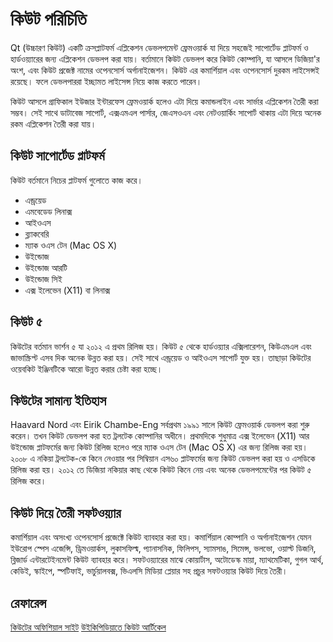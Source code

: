 # কিউট পরিচিতি

Qt (উচ্চারণ কিউট) একটি ক্রসপ্লাটফর্ম এপ্লিকেশন ডেভলপমেন্ট ফ্রেমওয়ার্ক যা দিয়ে সহজেই সাপোর্টেড প্লাটফর্ম ও হার্ডওয়্যারের জন্য এপ্লিকেশন ডেভলপ করা যায়। বর্তামানে কিউট ডেভলপ করে কিউট কোম্পানি, যা আসলে ডিজিয়া'র অংশ, এবং কিউট প্রজেক্ট নামের ওপেনসোর্স অর্গানাইজেশন। কিউট এর কমার্শিয়াল এবং ওপেনসোর্স দুরকম লাইসেন্সই রয়েছে। ফলে ডেভলপাররা ইচ্ছামত লাইসেন্স নিয়ে কাজ করতে পারেন।

কিউট আসলে গ্রাফিকাল ইউজার ইন্টারফেস ফ্রেমওয়ার্ক হলেও এটা দিয়ে কমান্ডলাইন এবং সার্ভার এপ্লিকেশন তৈরী করা সম্ভব। সেই সাথে ডাটাবেজ সাপোর্ট, এক্সএমএল পার্সার, জেএসওএন এবং নেটওয়ার্কিং সাপোর্ট থাকায় এটা দিয়ে অনেক রকম এপ্লিকেশন তৈরী করা যায়।

## কিউট সাপোর্টেড প্লাটফর্ম

কিউট বর্তমানে নিচের প্লাটফর্ম গুলোতে কাজ করে।
* এন্ড্রয়েড
* এমবেডেড লিনাক্স
* আইওএস
* ব্ল্যাকবেরি
* ম্যাক ওএস টেন (Mac OS X)
* উইন্ডোজ
* উইন্ডোজ আরটি
* উইন্ডোজ সিই
* এক্স ইলেভেন (X11) বা লিনাক্স

## কিউট ৫

কিউটের বর্তমান ভার্শন ৫ যা ২০১২ এ প্রথম রিলিজ হয়। কিউট ৫ থেকে হার্ডওয়্যার এক্সিলারেশন, কিউএমএল এবং জাভাস্ক্রিপ্ট এসব দিক অনেক উন্নত করা হয়। সেই সাথে এন্ড্রয়েড ও আইওএস সাপোর্ট যুক্ত হয়। তাছাড়া কিউটের ওয়েবকিট ইঞ্জিনটিকে আরো উন্নত করার চেষ্টা করা হচ্ছে।

## কিউটের সামান্য ইতিহাস

Haavard Nord এবং Eirik Chambe-Eng সর্বপ্রথম ১৯৯১ সালে কিউট ফ্রেমওয়ার্ক ডেভলপ করা শুরু করেন। তখন কিউট ডেভলপ করা হত ট্রলটেক কোম্পানির অধীনে। প্রথমদিকে শুধুমাত্র এক্স ইলেভেন (X11) আর উইন্ডোজ প্লাটফর্মের জন্য কিউট রিলিজ হলেও পরে ম্যাক ওএস টেন (Mac OS X) এর জন্য রিলিজ করা হয়। ২০০৮ এ নকিয়া ট্রলটেক-কে কিনে নেওয়ার পর সিম্বিয়ান এস৬০ প্লাটফর্মের জন্য কিউট ডেভলপ করা হয় ও এসডিকে রিলিজ করা হয়। ২০১২ তে ডিজিয়া নকিয়ার কাছ থেকে কিউট কিনে নেয় এবং অনেক ডেভলপমেন্টের পর কিউট ৫ রিলিজ করে।

## কিউট দিয়ে তৈরী সফটওয়্যার

কমার্শিয়াল এবং অসংখ্য ওপেনসোর্স প্রজেক্টে কিউট ব্যাবহার করা হয়। কমার্শিয়াল কোম্পানি ও অর্গানাইজেশন যেমন ইউরোপ স্পেস এজেন্সি, ড্রিমওয়ার্কস, লুকাসফিল্ম, প্যানাসনিক, ফিলিপস, স্যামসাঙ, সিমেন্স, ভলভো, ওয়াল্ট ডিজনি, ব্লিজার্ড এন্টারটেইনমেন্ট কিউট ব্যাবহার করে। সফটওয়্যারের মাঝে কোয়ার্টাস, অটোডেস্ক মায়া, ম্যাথমেটিকা, গুগল আর্থ, কেডিই, স্কাইপে, স্পটিফাই, ভার্চুয়ালবক্স, ভিএলসি মিডিয়া প্লেয়ার সহ প্রচুর সফটওয়্যার কিউট দিয়ে তৈরী।

## রেফারেন্স
<a href="http://doc.qt.io">কিউটের অফিশিয়াল সাইট</a>
<a href="http://en.wikipedia.org/wiki/Qt_(software)">উইকিপিডিয়াতে কিউট আর্টিকেল</a>
